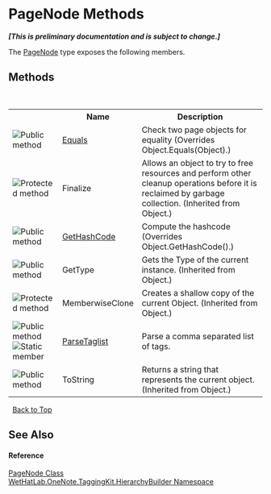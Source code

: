 # PageNode Methods
 _**\[This is preliminary documentation and is subject to change.\]**_

The <a href="0d8ed3e9-a495-7ffc-8e7a-1b49391c2657.md">PageNode</a> type exposes the following members.


## Methods
&nbsp;<table><tr><th></th><th>Name</th><th>Description</th></tr><tr><td>![Public method](media/pubmethod.gif "Public method")</td><td><a href="af40a7e2-8e6b-8f74-b14b-7bd9429c0308.md">Equals</a></td><td>
Check two page objects for equality
 (Overrides Object.Equals(Object).)</td></tr><tr><td>![Protected method](media/protmethod.gif "Protected method")</td><td>Finalize</td><td>
Allows an object to try to free resources and perform other cleanup operations before it is reclaimed by garbage collection.
 (Inherited from Object.)</td></tr><tr><td>![Public method](media/pubmethod.gif "Public method")</td><td><a href="539fa1e9-8fb9-001b-bb72-e1c639d1741a.md">GetHashCode</a></td><td>
Compute the hashcode
 (Overrides Object.GetHashCode().)</td></tr><tr><td>![Public method](media/pubmethod.gif "Public method")</td><td>GetType</td><td>
Gets the Type of the current instance.
 (Inherited from Object.)</td></tr><tr><td>![Protected method](media/protmethod.gif "Protected method")</td><td>MemberwiseClone</td><td>
Creates a shallow copy of the current Object.
 (Inherited from Object.)</td></tr><tr><td>![Public method](media/pubmethod.gif "Public method")![Static member](media/static.gif "Static member")</td><td><a href="a2ee7bd6-86df-a289-9b91-9aa1d5e53d73.md">ParseTaglist</a></td><td>
Parse a comma separated list of tags.</td></tr><tr><td>![Public method](media/pubmethod.gif "Public method")</td><td>ToString</td><td>
Returns a string that represents the current object.
 (Inherited from Object.)</td></tr></table>&nbsp;
<a href="#pagenode-methods">Back to Top</a>

## See Also


#### Reference
<a href="0d8ed3e9-a495-7ffc-8e7a-1b49391c2657.md">PageNode Class</a><br /><a href="886a8d6b-3c89-17b1-a6bd-f04dfde95aba.md">WetHatLab.OneNote.TaggingKit.HierarchyBuilder Namespace</a><br />